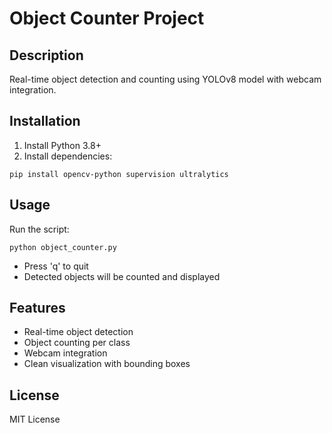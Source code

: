 # Object Counter Project

## Description
Real-time object detection and counting using YOLOv8 model with webcam integration.

## Installation
1. Install Python 3.8+
2. Install dependencies:
```
pip install opencv-python supervision ultralytics
```

## Usage
Run the script:
```
python object_counter.py
```
- Press 'q' to quit
- Detected objects will be counted and displayed

## Features
- Real-time object detection
- Object counting per class
- Webcam integration
- Clean visualization with bounding boxes

## License
MIT License
